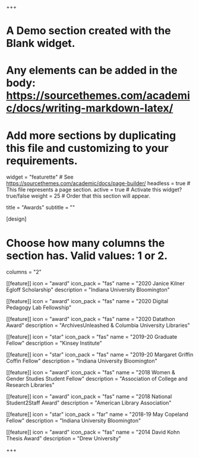+++
# A Demo section created with the Blank widget.
# Any elements can be added in the body: https://sourcethemes.com/academic/docs/writing-markdown-latex/
# Add more sections by duplicating this file and customizing to your requirements.


widget = "featurette"  # See https://sourcethemes.com/academic/docs/page-builder/
headless = true  # This file represents a page section.
active = true  # Activate this widget? true/false
weight = 25  # Order that this section will appear.

title = "Awards"
subtitle = ""

[design]
  # Choose how many columns the section has. Valid values: 1 or 2.
  columns = "2"

[[feature]]
  icon = "award"
  icon_pack = "fas"
  name = "2020 Janice Kilner Egloff Scholarship"
  description = "Indiana University Bloomington"

[[feature]]
  icon = "award"
  icon_pack = "fas"
  name = "2020 Digital Pedagogy Lab Fellowship"

[[feature]]
  icon = "award"
  icon_pack = "fas"
  name = "2020 Datathon Award"
  description = "ArchivesUnleashed & Columbia University Libraries"
  
[[feature]]
  icon = "star"
  icon_pack = "fas"
  name = "2019-20 Graduate Fellow"
  description = "Kinsey Institute"
  
[[feature]]
  icon = "star"
  icon_pack = "fas"
  name = "2019-20 Margaret Griffin Coffin Fellow"
  description = "Indiana University Bloomington"

[[feature]]
  icon = "award"
  icon_pack = "fas"
  name = "2018 Women & Gender Studies Student Fellow"
  description = "Association of College and Research Libraries"

[[feature]]
  icon = "award"
  icon_pack = "fas"
  name = "2018 National Student2Staff Award"
  description = "American Library Association"

[[feature]]
  icon = "star"
  icon_pack = "far"
  name = "2018-19 May Copeland Fellow"
  description = "Indiana University Bloomington"

[[feature]]
  icon = "award"
  icon_pack = "fas"
  name = "2014 David Kohn Thesis Award"
  description = "Drew University"

+++